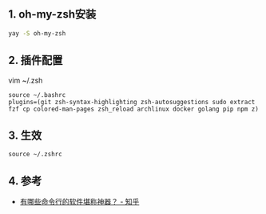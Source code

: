 ## 1. oh-my-zsh安装
```sh
yay -S oh-my-zsh
```
## 2. 插件配置
vim ~/.zsh
```
source ~/.bashrc
plugins=(git zsh-syntax-highlighting zsh-autosuggestions sudo extract fzf cp colored-man-pages zsh_reload archlinux docker golang pip npm z)
```
## 3. 生效
```
source ~/.zshrc
```
## 4. 参考
- [有哪些命令行的软件堪称神器？ - 知乎](https://www.zhihu.com/question/59227720/answer/168817226)
